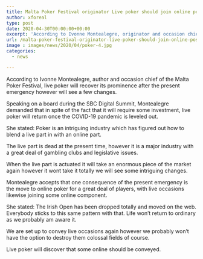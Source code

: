 ```yaml
---
title: Malta Poker Festival originator Live poker should join online post-COVID
author: xforeal 
type: post
date: 2020-04-30T00:00:00+00:00
excerpt: 'According to Ivonne Montealegre, originator and occasion chief of the Malta Poker Festival, live poker will recapture its fame after the present emergency however will see some changes '
url: /malta-poker-festival-originator-live-poker-should-join-online-post-covid/
image : images/news/2020/04/poker-4.jpg
categories:
  - news

---
```

According to Ivonne Montealegre, author and occasion chief of the Malta Poker Festival, live poker will recover its prominence after the present emergency however will see a few changes. 

Speaking on a board during the SBC Digital Summit, Montealegre demanded that in spite of the fact that it will require some investment, live poker will return once the COVID-19 pandemic is leveled out. 

She stated: Poker is an intriguing industry which has figured out how to blend a live part in with an online part. 

The live part is dead at the present time, however it is a major industry with a great deal of gambling clubs and legislative issues. 

When the live part is actuated it will take an enormous piece of the market again however it wont take it totally we will see some intriguing changes. 

Montealegre accepts that one consequence of the present emergency is the move to online poker for a great deal of players, with live occasions likewise joining some online component. 

She stated: The Irish Open has been dropped totally and moved on the web. Everybody sticks to this same pattern with that. Life won&#8217;t return to ordinary as we probably am aware it. 

We are set up to convey live occasions again however we probably won&#8217;t have the option to destroy them colossal fields of course. 

Live poker will discover that some online should be conveyed.